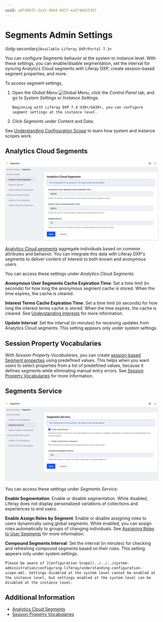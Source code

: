 ```yaml
---
uuid: adfd0b75-2a15-4b64-8d27-ea2746d25357
---
```

# Segments Admin Settings

{bdg-secondary}`Available Liferay DXP/Portal 7.3+`

You can configure Segments behavior at the system or instance level. With these settings, you can enable/disable segmentation, set the interval for syncing Analytics Cloud segments with Liferay DXP, create session-based segment properties, and more.

To access segment settings,

1. Open the *Global Menu* ![Global Menu](../../../images/icon-applications-menu.png), click the *Control Panel* tab, and go to *System Settings* or *Instance Settings*.

   ```{note}
   Beginning with Liferay DXP 7.4 U38+/GA38+, you can configure segment settings at the instance level.
   ```

1. Click *Segments* under Content and Data.

See [Understanding Configuration Scope](../../../system-administration/configuring-liferay/understanding-configuration-scope.md) to learn how system and instance scopes work.

## Analytics Cloud Segments

![View and configure Analytics Cloud Segments settings.](./segments-admin-settings/images/01.png)

[Analytics Cloud segments](https://learn.liferay.com/analytics-cloud/latest/en/people/segments/segments.html) aggregate individuals based on common attributes and behavior. You can integrate this data with Liferay DXP's segments to deliver content of interest to both known and anonymous users.

You can access these settings under *Analytics Cloud Segments*:

**Anonymous User Segments Cache Expiration Time**: Set a time limit (in seconds) for how long the anonymous segment cache is stored. When the time expires, the cache is cleared.

**Interest Terms Cache Expiration Time**: Set a time limit (in seconds) for how long the interest terms cache is stored. When the time expires, the cache is cleared. See [Understanding Interests](https://learn.liferay.com/analytics-cloud/latest/en/workspace-data/definitions/managing-interest-topics.html#understanding-interests) for more information.

**Update Interval**: Set the interval (in minutes) for receiving updates from Analytics Cloud segments. This setting appears only under system settings.

## Session Property Vocabularies

With *Session Property Vocabularies*, you can create [session-based Segment properties](../../../site-building/personalizing-site-experience/segmentation/segments-editor-ui-reference.md#session-properties) using predefined values. This helps when you want users to select properties from a list of predefined values, because it defines segments while eliminating manual entry errors. See [Session Property Vocabularies](../../../content-authoring-and-management/tags-and-categories/session-property-vocabularies.md) for more information.

## Segments Service

![View and configure Segments Service settings.](./segments-admin-settings/images/02.png)

You can access these settings under *Segments Service*:

**Enable Segmentation**: Enable or disable segmentation. While disabled, Liferay does not display personalized variations of collections and experiences to end users.

**Enable Assign Roles by Segment**: Enable or disable assigning roles to users dynamically using global segments. While enabled, you can assign roles automatically to groups of changing individuals. See [Assigning Roles to User Segments](../../../users-and-permissions/roles-and-permissions/assigning-roles-to-user-segments.md) for more information.

**Compound Segments Interval**: Set the interval (in minutes) for checking and refreshing compound segments based on their rules. This setting appears only under system settings.

```{note}
Please be aware of [Configuration Scope](../../../system-administration/configuring-liferay/understanding-configuration-scope.md). Settings disabled at the system level cannot be enabled at the instance level, but settings enabled at the system level can be disabled at the instance level.
```

## Additional Information

* [Analytics Cloud Segments](https://learn.liferay.com/analytics-cloud/latest/en/people/segments/segments.html)
* [Session Property Vocabularies](../../../content-authoring-and-management/tags-and-categories/session-property-vocabularies.md)
